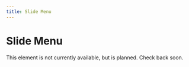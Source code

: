 ```yaml
---
title: Slide Menu
---
```


# Slide Menu

This element is not currently available, but is planned. Check back soon. 